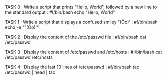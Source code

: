 TASK 0 : Write a script that prints “Hello, World”, followed by a new line to the standard output :
#!/bin/bash
echo "Hello, World"

TASK 1 : Write a script that displays a confused smiley "(Ôo)' :
#!/bin/bash
echo -e "\"(Ôo)'"

TASK 2 : Display the content of the /etc/passwd file :
#!/bin/bash
cat /etc/passwd

TASK 3 : Display the content of /etc/passwd and /etc/hosts :
#!/bin/bash
cat /etc/passwd /etc/hosts

TASK 4 : Display the last 10 lines of /etc/passwd :
#!/bin/bash
tac /etc/passwd | head | tac
